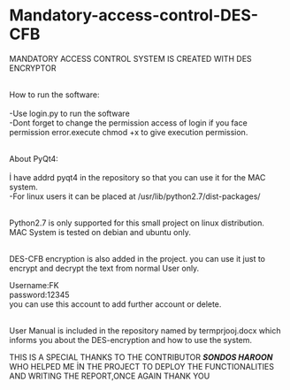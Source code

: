 # Mandatory-access-control-DES-CFB
MANDATORY ACCESS CONTROL SYSTEM IS CREATED WITH DES ENCRYPTOR 


<p><br>How to run the software:</br>
  <br>-Use login.py to run the software</br>
  -Dont forget to change the permission access of login if you face permission error.execute chmod +x to give execution permission.</br>
  </p>
  
  
<p><br>About PyQt4:</br>
 <br> İ have addrd pyqt4 in the repository so that you can use it for the MAC system.</br>
  -For linux users it can be placed at /usr/lib/python2.7/dist-packages/</br>
</p> 


<br>Python2.7 is only supported for this small project on linux distribution.
<br>MAC System is tested on debian and ubuntu only.</br>

<br>DES-CFB encryption is also added in the project. you can use it just to encrypt and decrypt the text from normal User only.</br>
<p>Username:FK
<br>password:12345</br>
you can use this account to add further account or delete.</br></p>

<br>User Manual is included in the repository named by termprjooj.docx which informs you about the DES-encryption and how to use the system.</br>

 THIS IS A SPECIAL THANKS TO THE CONTRIBUTOR <b><i>SONDOS HAROON</i></b> WHO HELPED ME İN THE PROJECT TO DEPLOY THE FUNCTIONALITIES AND WRITING THE REPORT,ONCE AGAIN THANK YOU 
